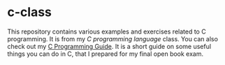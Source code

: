# c-class

This repository contains various examples and exercises related to C programming. It is from my _C programming language_ class. You can also check out my [C Programming Guide](c-guide.md). It is a short guide on some useful things you can do in C, that I prepared for my final open book exam.
